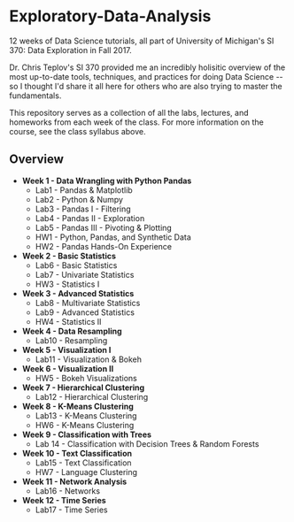 # Exploratory-Data-Analysis
12 weeks of Data Science tutorials, all part of University of Michigan's SI 370: Data Exploration in Fall 2017.

Dr. Chris Teplov's SI 370 provided me an incredibly holisitic overview of the most up-to-date tools, techniques, and practices for doing Data Science -- so I thought I'd share it all here for others who are also trying to master the fundamentals.

This repository serves as a collection of all the labs, lectures, and homeworks from each week of the class. For more information on the course, see the class syllabus above.

## Overview
* <b>Week 1 - Data Wrangling with Python Pandas</b>
  * Lab1 - Pandas & Matplotlib
  * Lab2 - Python & Numpy
  * Lab3 - Pandas I - Filtering
  * Lab4 - Pandas II - Exploration
  * Lab5 - Pandas III - Pivoting & Plotting
  * HW1 - Python, Pandas, and Synthetic Data
  * HW2 - Pandas Hands-On Experience
* <b>Week 2 - Basic Statistics</b>
  * Lab6 - Basic Statistics
  * Lab7 - Univariate Statistics
  * HW3 - Statistics I
* <b>Week 3 - Advanced Statistics</b>
  * Lab8 - Multivariate Statistics
  * Lab9 - Advanced Statistics
  * HW4 - Statistics II
* <b>Week 4 - Data Resampling</b>
  * Lab10 - Resampling
* <b>Week 5 - Visualization I</b>
  * Lab11 - Visualization & Bokeh
* <b>Week 6 - Visualization II</b>
  * HW5 - Bokeh Visualizations
* <b>Week 7 - Hierarchical Clustering</b>
  * Lab12 - Hierarchical Clustering
* <b>Week 8 - K-Means Clustering</b>
  * Lab13 - K-Means Clustering
  * HW6 - K-Means Clustering
* <b>Week 9 - Classification with Trees</b>
  * Lab 14 - Classification with Decision Trees & Random Forests
* <b>Week 10 - Text Classification</b>
  * Lab15 - Text Classification
   * HW7 - Language Clustering
* <b>Week 11 - Network Analysis</b>
   * Lab16 - Networks
* <b>Week 12 - Time Series</b>
   * Lab17 - Time Series
